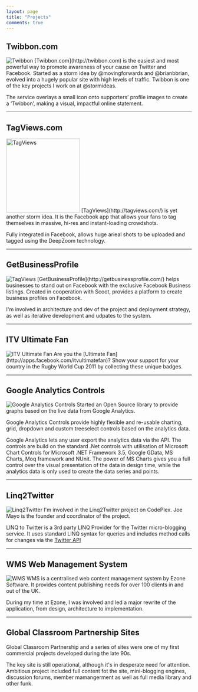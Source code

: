 ```yaml
---
layout: page
title: "Projects"
comments: true
---
```


Twibbon.com
-------------------
<img src="/images/projects/twibbon-logo.png" class="post-image-right" alt="Twibbon" />
[Twibbon.com](http://twibbon.com) is the easiest and most powerful way to promote awareness of your cause on Twitter and Facebook. Started as a storm idea by @movingforwards and @brianbbrian, evolved into a hugely popular site with high levels of traffic. Twibbon is one of the key projects I work on at @stormideas.

The service overlays a small icon onto supporters’ profile images to create a ‘Twibbon’, making a visual, impactful online statement.
<div class="clearfix"></div><hr />

TagViews.com
-------------------
<img src="/images/projects/tagviews.png" class="post-image-right" style="width:200px" alt="TagViews" />
[TagViews](http://tagviews.com/) is yet another storm idea. It is the Facebook app that allows your fans to tag themselves in massive, hi-res and instant-loading crowdshots.

Fully integrated in Facebook, allows huge arieal shots to be uploaded and tagged using the DeepZoom technology.
<div class="clearfix"></div><hr />

GetBusinessProfile
-------------------
<img src="/images/projects/getbusinessprofile.png" class="post-image-right" alt="TagViews" />
[GetBusinessProfile](http://getbusinessprofile.com/) helps businesses to stand out on Facebook with the  exclusive Facebook Business listings. Created in cooperation with Scoot, provides a platform to create business profiles on Facebook.

I'm involved in architecture and dev of the project and deployment strategy, as well as iterative development and udpates to the system.
<div class="clearfix"></div><hr />

ITV Ultimate Fan
-------------------
<img src="/images/projects/itv-ultimate-fan.png" class="post-image-right" alt="ITV Ultimate Fan" />
Are you the [Ultimate Fan](http://apps.facebook.com/itvultimatefan)? Show your support for your country in the Rugby World Cup 2011 by collecting these unique badges. 
<div class="clearfix"></div><hr />

Google Analytics Controls
-------------------
<img src="/images/projects/whoisxmlapi.png" class="post-image-right" alt="Google Analytics Controls" />
Started an Open Source library to provide graphs based on the live data from Google Analytics.

Google Analytics Controls provide highly flexible and re-usable charting, grid, dropdown and custom treeselect controls based on the analytics data.

Google Analytics lets any user export the analytics data via the API. The controls are build on the standard .Net controls with utilisation of Microsoft Chart Controls for Microsoft .NET Framework 3.5, Google GData, MS Charts, Moq framework and NUnit. The power of MS Charts gives you a full control over the visual presentation of the data in design time, while the analytics data is only used to create the data series and points.
<div class="clearfix"></div><hr />

Linq2Twitter
-------------------
<img src="/images/projects/linq2twitter.png" class="post-image-right" alt="Linq2Twitter" />
I'm involved in the Linq2Twitter project on CodePlex. Joe Mayo is the founder and coordinator of the project.

LINQ to Twitter is a 3rd party LINQ Provider for the Twitter micro-blogging service. It uses standard LINQ syntax for queries and includes method calls for changes via the [Twitter API](http://apiwiki.twitter.com/)
<div class="clearfix"></div><hr />

WMS Web Management System
-------------------
<img src="/images/projects/wms.gif" class="post-image-right" alt="WMS" />
WMS is a centralised web content management system by Ezone Software. It provides content publishing needs for over 100 clients in and out of the UK.

During my time at Ezone, I was involved and led a major rewrite of the application, from design, architecture to implementation.
<div class="clearfix"></div><hr />

Global Classroom Partnership Sites
-------------------
Global Classroom Partnership and a series of sites were one of my first commercial projects developed during the late 90s.

The key site is still operational, although it's in desperate need for attention. Ambitious project included full content fot the site, mini-blogging engines, discussion forums, member mamangerment as well as full media library and other funk.